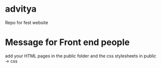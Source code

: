 # advitya
Repo for fest website

# Message for Front end people
add your HTML pages in the public folder and the css stylesheets in public -> css
